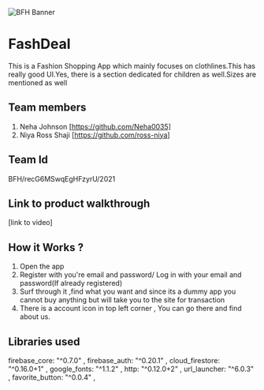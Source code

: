 ![BFH Banner](https://trello-attachments.s3.amazonaws.com/542e9c6316504d5797afbfb9/542e9c6316504d5797afbfc1/39dee8d993841943b5723510ce663233/Frame_19.png)
# FashDeal
This is a Fashion Shopping App which mainly focuses on clothlines.This has really good UI.Yes, there is a section dedicated for children as well.Sizes are mentioned as well

## Team members
1. Neha Johnson [https://github.com/Neha0035]
2. Niya Ross Shaji [https://github.com/ross-niya]
## Team Id
BFH/recG6MSwqEgHFzyrU/2021
## Link to product walkthrough
[link to video]
## How it Works ?
1. Open the app
2. Register with you're email and password/ Log in with your email and password(If already registered)
3. Surf through it ,find what you want and since its a dummy app you cannot buy anything but will take you to the site for transaction
4. There is a account icon in top left corner , You can go there and find about us. 
## Libraries used
firebase_core: "^0.7.0" ,
firebase_auth: "^0.20.1" ,
cloud_firestore: "^0.16.0+1" ,
google_fonts: "^1.1.2" ,
http: "^0.12.0+2" ,
url_launcher: "^6.0.3" ,
favorite_button: "^0.0.4" ,

